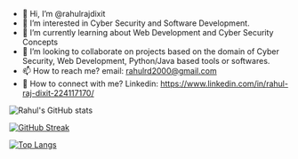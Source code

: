- 👋 Hi, I’m @rahulrajdixit
- 👀 I’m interested in Cyber Security and Software Development.
- 🌱 I’m currently learning about Web Development and Cyber Security Concepts
- 💞️ I’m looking to collaborate on projects based on the domain of Cyber Security, Web Development, Python/Java based tools or softwares.
- 📫 How to reach me? email: rahulrd2000@gmail.com
- 🔗 How to connect with me? Linkedin: https://www.linkedin.com/in/rahul-raj-dixit-224117170/

![Rahul's GitHub stats](https://github-readme-stats.vercel.app/api?username=rahulrajdixit&show_icons=true&theme=chartreuse-dark)

[![GitHub Streak](https://github-readme-streak-stats.herokuapp.com?user=rahulrajdixit&theme=chartreuse-dark&date_format=j%20M%5B%20Y%5D)](https://git.io/streak-stats)

[![Top Langs](https://github-readme-stats.vercel.app/api/top-langs/?username=rahulrajdixit&layout=compact&theme=chartreuse-dark)](https://github.com/rahul/github-readme-stats)
